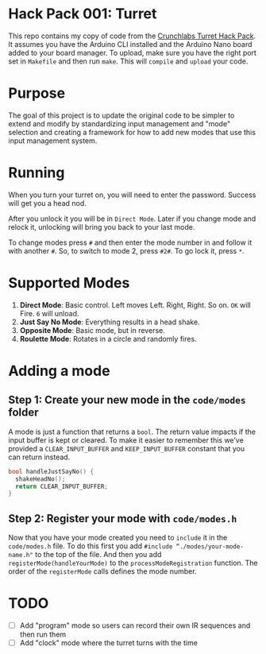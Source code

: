 # Hack Pack 001: Turret

This repo contains my copy of code from the [Crunchlabs Turret Hack Pack](https://www.crunchlabs.com/products/ir-turret). It assumes you have the Arduino CLI installed and the Arduino Nano board added to your board manager. To upload, make sure you have the right port set in `Makefile` and then run `make`. This will `compile` and `upload` your code.

# Purpose

The goal of this project is to update the original code to be simpler to extend and modify by standardizing input management and "mode" selection and creating a framework for how to add new modes that use this input management system.

# Running

When you turn your turret on, you will need to enter the password. Success will get you a head nod. 

After you unlock it you will be in `Direct Mode`. Later if you change mode and relock it, unlocking will bring you back to your last mode.

To change modes press `#` and then enter the mode number in and follow it with another `#`. So, to switch to mode 2, press `#2#`. To go lock it, press `*`.

# Supported Modes

1. **Direct Mode**: Basic control. Left moves Left. Right, Right. So on. `OK` will Fire. `6` will unload.
2. **Just Say No Mode**: Everything results in a head shake.
3. **Opposite Mode**: Basic mode, but in reverse.
4. **Roulette Mode**: Rotates in a circle and randomly fires.

# Adding a mode

## Step 1: Create your new mode in the `code/modes` folder

A mode is just a function that returns a `bool`. The return value impacts if the input buffer is kept or cleared. To make it easier to remember this we’ve provided a `CLEAR_INPUT_BUFFER` and `KEEP_INPUT_BUFFER` constant that you can return instead.

```c
bool handleJustSayNo() {
  shakeHeadNo();
  return CLEAR_INPUT_BUFFER;
}
```

## Step 2: Register your mode with `code/modes.h`

Now that you have your mode created you need to `include` it in the `code/modes.h` file. To do this first you add `#include “./modes/your-mode-name.h"` to the top of the file. And then you add `registerMode(handleYourMode)` to the `processModeRegistration` function. The order of the `registerMode` calls defines the mode number. 

# TODO

- [ ] Add "program" mode so users can record their own IR sequences and then run them
- [ ] Add "clock" mode where the turret turns with the time
